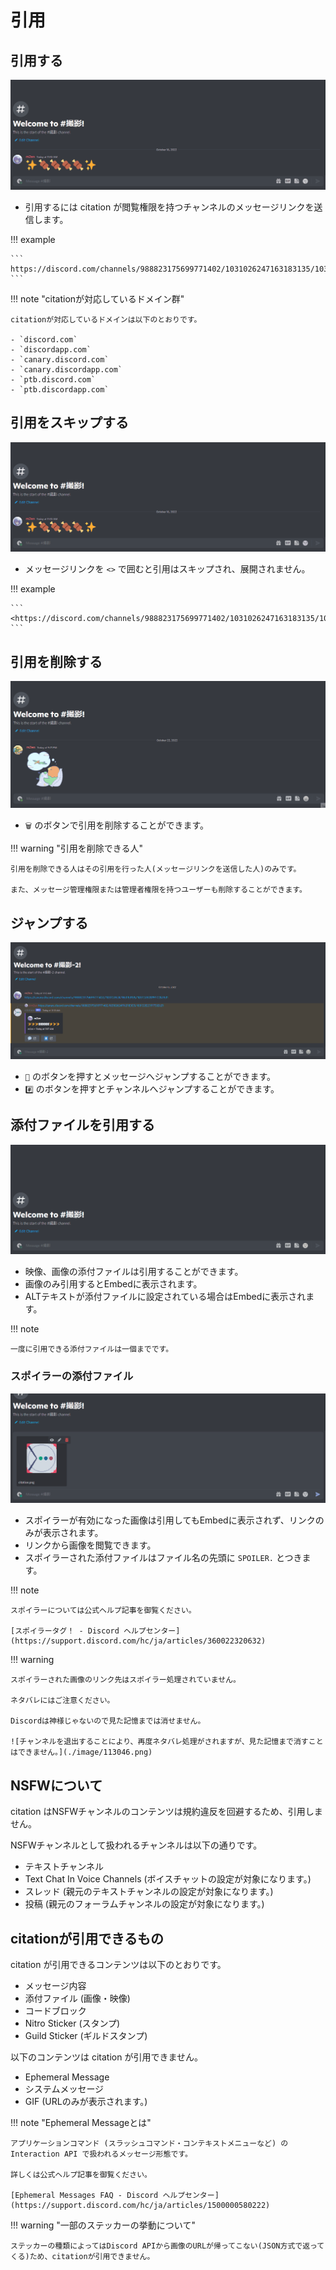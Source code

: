 # 引用

## 引用する

![引用する様子](./image/gif/quote.gif)

- 引用するには citation が閲覧権限を持つチャンネルのメッセージリンクを送信します。

!!! example

    ```
    https://discord.com/channels/988823175699771402/1031026247163183135/1031028201977282631
    ```

!!! note "citationが対応しているドメイン群"

    citationが対応しているドメインは以下のとおりです。

    - `discord.com`
    - `discordapp.com`
    - `canary.discord.com`
    - `canary.discordapp.com`
    - `ptb.discord.com`
    - `ptb.discordapp.com`

## 引用をスキップする

![引用スキップ機能](./image/gif/quote-skip.gif)

- メッセージリンクを `<>` で囲むと引用はスキップされ、展開されません。

!!! example

    ```
    <https://discord.com/channels/988823175699771402/1031026247163183135/1031028201977282631>
    ```

## 引用を削除する

![削除機能](./image/gif/quote-delete.gif)

- `🗑️` のボタンで引用を削除することができます。

!!! warning "引用を削除できる人"

    引用を削除できる人はその引用を行った人(メッセージリンクを送信した人)のみです。

    また、メッセージ管理権限または管理者権限を持つユーザーも削除することができます。

## ジャンプする

![ジャンプ機能](./image/gif/quote-jump.gif)

- `💬` のボタンを押すとメッセージへジャンプすることができます。
- `#️⃣` のボタンを押すとチャンネルへジャンプすることができます。

## 添付ファイルを引用する

![添付ファイルの引用](./image/gif/quote-attachment.gif)

- 映像、画像の添付ファイルは引用することができます。
- 画像のみ引用するとEmbedに表示されます。
- ALTテキストが添付ファイルに設定されている場合はEmbedに表示されます。

!!! note

    一度に引用できる添付ファイルは一個までです。

### スポイラーの添付ファイル

![スポイラーの挙動](./image/gif/quote-spoiler.gif)

- スポイラーが有効になった画像は引用してもEmbedに表示されず、リンクのみが表示されます。
- リンクから画像を閲覧できます。
- スポイラーされた添付ファイルはファイル名の先頭に `SPOILER.` とつきます。

!!! note 

    スポイラーについては公式ヘルプ記事を御覧ください。

    [スポイラータグ！ - Discord ヘルプセンター](https://support.discord.com/hc/ja/articles/360022320632)

!!! warning

    スポイラーされた画像のリンク先はスポイラー処理されていません。

    ネタバレにはご注意ください。

    Discordは神様じゃないので見た記憶までは消せません。

    ![チャンネルを退出することにより、再度ネタバレ処理がされますが、見た記憶まで消すことはできません。](./image/113046.png)

## NSFWについて

citation はNSFWチャンネルのコンテンツは規約違反を回避するため、引用しません。

NSFWチャンネルとして扱われるチャンネルは以下の通りです。

- テキストチャンネル
- Text Chat In Voice Channels (ボイスチャットの設定が対象になります。)
- スレッド (親元のテキストチャンネルの設定が対象になります。)
- 投稿 (親元のフォーラムチャンネルの設定が対象になります。)

## citationが引用できるもの

citation が引用できるコンテンツは以下のとおりです。

- メッセージ内容
- 添付ファイル (画像・映像)
- コードブロック
- Nitro Sticker (スタンプ)
- Guild Sticker (ギルドスタンプ)

以下のコンテンツは citation が引用できません。

- Ephemeral Message
- システムメッセージ
- GIF (URLのみが表示されます。)

!!! note "Ephemeral Messageとは"

    アプリケーションコマンド (スラッシュコマンド・コンテキストメニューなど) の Interaction API で扱われるメッセージ形態です。

    詳しくは公式ヘルプ記事を御覧ください。

    [Ephemeral Messages FAQ - Discord ヘルプセンター](https://support.discord.com/hc/ja/articles/1500000580222)

!!! warning "一部のステッカーの挙動について"

    ステッカーの種類によってはDiscord APIから画像のURLが帰ってこない(JSON方式で返ってくる)ため、citationが引用できません。
